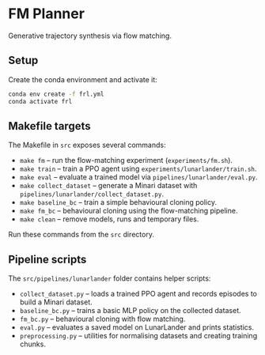 # FM Planner
Generative trajectory synthesis via flow matching. 

## Setup
Create the conda environment and activate it:

```bash
conda env create -f frl.yml
conda activate frl
```

## Makefile targets
The Makefile in `src` exposes several commands:

- `make fm` – run the flow-matching experiment (`experiments/fm.sh`).
- `make train` – train a PPO agent using `experiments/lunarlander/train.sh`.
- `make eval` – evaluate a trained model via `pipelines/lunarlander/eval.py`.
- `make collect_dataset` – generate a Minari dataset with `pipelines/lunarlander/collect_dataset.py`.
- `make baseline_bc` – train a simple behavioural cloning policy.
- `make fm_bc` – behavioural cloning using the flow-matching pipeline.
- `make clean` – remove models, runs and temporary files.

Run these commands from the `src` directory.

## Pipeline scripts
The `src/pipelines/lunarlander` folder contains helper scripts:

- `collect_dataset.py` – loads a trained PPO agent and records episodes to build a Minari dataset.
- `baseline_bc.py` – trains a basic MLP policy on the collected dataset.
- `fm_bc.py` – behavioural cloning with flow matching.
- `eval.py` – evaluates a saved model on LunarLander and prints statistics.
- `preprocessing.py` – utilities for normalising datasets and creating training chunks.
